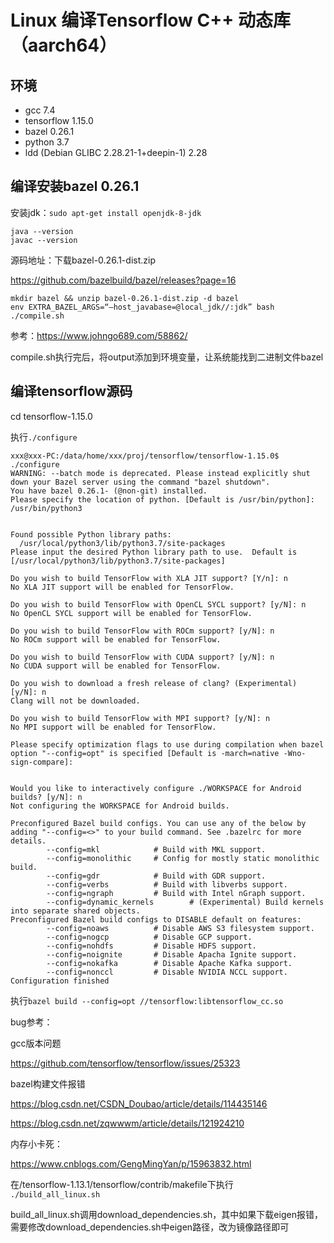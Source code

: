 # Linux 编译Tensorflow C++ 动态库（aarch64）

## 环境

- gcc 7.4
- tensorflow 1.15.0
- bazel 0.26.1
- python 3.7
- ldd (Debian GLIBC 2.28.21-1+deepin-1) 2.28



## 编译安装bazel 0.26.1

安装jdk：`sudo apt-get install openjdk-8-jdk`

```
java --version
javac --version
```

源码地址：下载bazel-0.26.1-dist.zip

https://github.com/bazelbuild/bazel/releases?page=16

```
mkdir bazel && unzip bazel-0.26.1-dist.zip -d bazel
env EXTRA_BAZEL_ARGS=“–host_javabase=@local_jdk//:jdk” bash ./compile.sh
```

参考：https://www.johngo689.com/58862/

compile.sh执行完后，将output添加到环境变量，让系统能找到二进制文件bazel



## 编译tensorflow源码

cd tensorflow-1.15.0

执行`./configure`

```
xxx@xxx-PC:/data/home/xxx/proj/tensorflow/tensorflow-1.15.0$ ./configure 
WARNING: --batch mode is deprecated. Please instead explicitly shut down your Bazel server using the command "bazel shutdown".
You have bazel 0.26.1- (@non-git) installed.
Please specify the location of python. [Default is /usr/bin/python]: /usr/bin/python3


Found possible Python library paths:
  /usr/local/python3/lib/python3.7/site-packages
Please input the desired Python library path to use.  Default is [/usr/local/python3/lib/python3.7/site-packages]

Do you wish to build TensorFlow with XLA JIT support? [Y/n]: n
No XLA JIT support will be enabled for TensorFlow.

Do you wish to build TensorFlow with OpenCL SYCL support? [y/N]: n
No OpenCL SYCL support will be enabled for TensorFlow.

Do you wish to build TensorFlow with ROCm support? [y/N]: n
No ROCm support will be enabled for TensorFlow.

Do you wish to build TensorFlow with CUDA support? [y/N]: n
No CUDA support will be enabled for TensorFlow.

Do you wish to download a fresh release of clang? (Experimental) [y/N]: n
Clang will not be downloaded.

Do you wish to build TensorFlow with MPI support? [y/N]: n
No MPI support will be enabled for TensorFlow.

Please specify optimization flags to use during compilation when bazel option "--config=opt" is specified [Default is -march=native -Wno-sign-compare]: 


Would you like to interactively configure ./WORKSPACE for Android builds? [y/N]: n
Not configuring the WORKSPACE for Android builds.

Preconfigured Bazel build configs. You can use any of the below by adding "--config=<>" to your build command. See .bazelrc for more details.
        --config=mkl            # Build with MKL support.
        --config=monolithic     # Config for mostly static monolithic build.
        --config=gdr            # Build with GDR support.
        --config=verbs          # Build with libverbs support.
        --config=ngraph         # Build with Intel nGraph support.
        --config=dynamic_kernels        # (Experimental) Build kernels into separate shared objects.
Preconfigured Bazel build configs to DISABLE default on features:
        --config=noaws          # Disable AWS S3 filesystem support.
        --config=nogcp          # Disable GCP support.
        --config=nohdfs         # Disable HDFS support.
        --config=noignite       # Disable Apacha Ignite support.
        --config=nokafka        # Disable Apache Kafka support.
        --config=nonccl         # Disable NVIDIA NCCL support.
Configuration finished
```

执行`bazel build --config=opt //tensorflow:libtensorflow_cc.so`



bug参考：

gcc版本问题

https://github.com/tensorflow/tensorflow/issues/25323

bazel构建文件报错

https://blog.csdn.net/CSDN_Doubao/article/details/114435146

https://blog.csdn.net/zqwwwm/article/details/121924210

内存小卡死：

https://www.cnblogs.com/GengMingYan/p/15963832.html





在/tensorflow-1.13.1/tensorflow/contrib/makefile下执行` ./build_all_linux.sh`

build_all_linux.sh调用download_dependencies.sh，其中如果下载eigen报错，需要修改download_dependencies.sh中eigen路径，改为镜像路径即可






